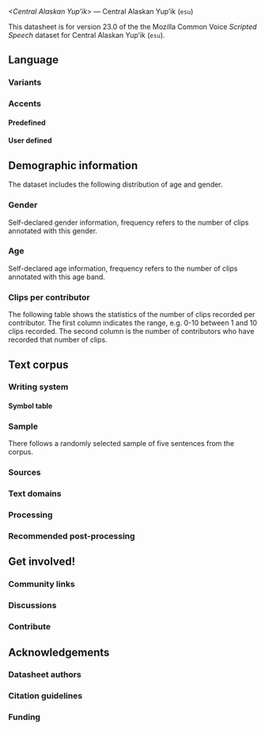 *<Central Alaskan Yupʼik>* &mdash; Central Alaskan Yupʼik (`esu`)

This datasheet is for version 23.0 of the the Mozilla Common Voice *Scripted Speech* dataset 
for Central Alaskan Yupʼik (`esu`).

## Language

<!-- {{LANGUAGE_DESCRIPTION}} -->

### Variants 

<!-- {{VARIANT_DESCRIPTION}} -->

### Accents

<!-- {{ACCENT_DESCRIPTION}} -->

#### Predefined

<!-- {{PREDEFINED_ACCENT_DESCRIPTION}} -->

<!-- {{PREDEFINED_ACCENT_TABLE}} -->

#### User defined

<!-- {{USER_DEFINED_ACCENT_DESCRPIPTION}} -->

<!-- {{USER_DEFINED_ACCENT_TABLE}} -->

## Demographic information

The dataset includes the following distribution of age and gender.

### Gender

Self-declared gender information, frequency refers to the number of clips annotated with this gender.

<!-- {{GENDER_TABLE}} -->

### Age

Self-declared age information, frequency refers to the number of clips annotated with this age band.

<!-- {{AGE_TABLE}} -->

### Clips per contributor

The following table shows the statistics of the number of clips recorded per contributor. The first column
indicates the range, e.g. 0-10 between 1 and 10 clips recorded. The second column is the number of contributors
who have recorded that number of clips.

<!-- {{CLIPS_TABLE}} -->

## Text corpus

<!-- {{TEXT_CORPUS_DESCRIPTION}} -->

### Writing system

<!-- {{WRITING_SYSTEM_DESCRIPTION}} -->

#### Symbol table

<!-- {{ALPHABET_TABLE}} -->

### Sample

There follows a randomly selected sample of five sentences from the corpus.

<!-- {{SENTENCES_SAMPLE}} -->

### Sources

<!-- {{SOURCES_LIST}} -->


### Text domains

<!-- {{TEXT_DOMAIN_DESCRIPTION}} -->

### Processing

<!-- {{PROCESSING_DESCRIPTION}} -->

### Recommended post-processing

<!-- {{RECOMMENDED_POSTPROCESSING_DESCRIPTION}} -->

## Get involved!

### Community links

<!-- {{COMMUNITY_LINKS_LIST}} -->

### Discussions

<!-- {{DISCUSSION_LINKS_LIST}} -->

### Contribute

<!-- {{CONTRIBUTE_LINKS_LIST}} -->

## Acknowledgements

### Datasheet authors

<!-- {{DATASHEET_AUTHORS_LIST}} -->

### Citation guidelines

<!-- {{CITATION_DESCRIPTION}} -->

### Funding

<!-- {{FUNDING_DESCRIPTION}} -->

